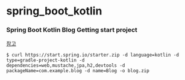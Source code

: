# spring_boot_kotlin

### Spring Boot Kotlin Blog Getting start project
[참고](https://spring.io/guides/tutorials/spring-boot-kotlin/)

```
$ curl https://start.spring.io/starter.zip -d language=kotlin -d type=gradle-project-kotlin -d dependencies=web,mustache,jpa,h2,devtools -d packageName=com.example.blog -d name=Blog -o blog.zip
```
